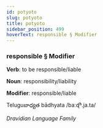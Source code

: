 ```yaml
---
id: potyoto
slug: potyoto
title: potyoto
sidebar_position: 499
hoverText: responsible § Modifier
---
```


### responsible § Modifier

**Verb**: to be responsible/liable

**Noun**: responsibility/liability

**Modifier**: responsible/liable

Teluguబాధ్యత bādhyata /baːɖʱ.ja.ta/

*Dravidian Language Family*